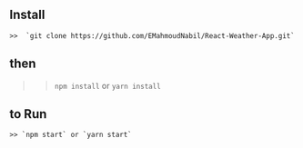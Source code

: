 ## Install 
    >>  `git clone https://github.com/EMahmoudNabil/React-Weather-App.git`
## then 
   >>  `npm install` or `yarn install`
## to Run 
    >> `npm start` or `yarn start`
